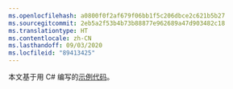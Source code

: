 ```yaml
---
ms.openlocfilehash: a0800f0f2af679f06bb1f5c206dbce2c621b5b27
ms.sourcegitcommit: 2eb5a2f53b4b73b88877e962689a47d903482c18
ms.translationtype: HT
ms.contentlocale: zh-CN
ms.lasthandoff: 09/03/2020
ms.locfileid: "89413425"
---
```

本文基于用 C# 编写的[示例代码](https://github.com/Azure-Samples/live-video-analytics-iot-edge-csharp)。
